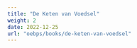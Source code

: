 ```yaml
---
title: "De Keten van Voedsel"
weight: 2
date: 2022-12-25
url: "oebps/books/de-keten-van-voedsel"
---
```


